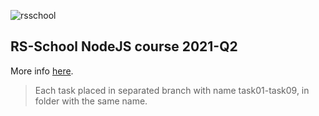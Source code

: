 ![rsschool](https://user-images.githubusercontent.com/13331142/117533103-80568680-aff3-11eb-9a6f-dc6a618fae34.png)

## RS-School NodeJS course 2021-Q2

More info [here](https://rs.school/nodejs/).

> Each task placed in separated branch with name task01-task09, in folder with the same name. 
